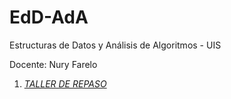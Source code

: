 # EdD-AdA
Estructuras de Datos y Análisis de Algoritmos - UIS 

Docente: Nury Farelo

1. [*TALLER DE REPASO*](https://github.com/laucamidiaz3008/EdD-AdA/tree/main/1.%20TALLER%20REPASO)
